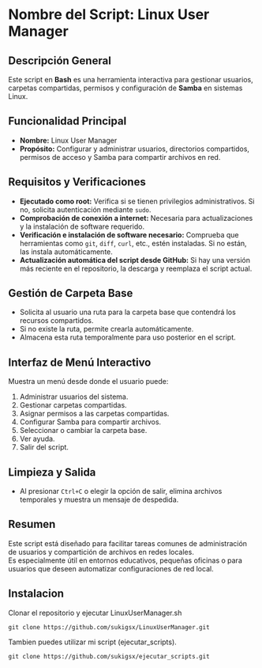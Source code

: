 # Nombre del Script: Linux User Manager

## Descripción General
Este script en **Bash** es una herramienta interactiva para gestionar usuarios, carpetas compartidas, permisos y configuración de **Samba** en sistemas Linux.

## Funcionalidad Principal
- **Nombre:** Linux User Manager  
- **Propósito:** Configurar y administrar usuarios, directorios compartidos, permisos de acceso y Samba para compartir archivos en red.

## Requisitos y Verificaciones
- **Ejecutado como root:** Verifica si se tienen privilegios administrativos. Si no, solicita autenticación mediante `sudo`.
- **Comprobación de conexión a internet:** Necesaria para actualizaciones y la instalación de software requerido.
- **Verificación e instalación de software necesario:** Comprueba que herramientas como `git`, `diff`, `curl`, etc., estén instaladas. Si no están, las instala automáticamente.
- **Actualización automática del script desde GitHub:** Si hay una versión más reciente en el repositorio, la descarga y reemplaza el script actual.

## Gestión de Carpeta Base
- Solicita al usuario una ruta para la carpeta base que contendrá los recursos compartidos.
- Si no existe la ruta, permite crearla automáticamente.
- Almacena esta ruta temporalmente para uso posterior en el script.

## Interfaz de Menú Interactivo
Muestra un menú desde donde el usuario puede:

1. Administrar usuarios del sistema.  
2. Gestionar carpetas compartidas.  
3. Asignar permisos a las carpetas compartidas.  
4. Configurar Samba para compartir archivos.  
5. Seleccionar o cambiar la carpeta base.  
90. Ver ayuda.  
99. Salir del script.

## Limpieza y Salida
- Al presionar `Ctrl+C` o elegir la opción de salir, elimina archivos temporales y muestra un mensaje de despedida.

## Resumen
Este script está diseñado para facilitar tareas comunes de administración de usuarios y compartición de archivos en redes locales.  
Es especialmente útil en entornos educativos, pequeñas oficinas o para usuarios que deseen automatizar configuraciones de red local.

## Instalacion 
Clonar el repositorio y ejecutar LinuxUserManager.sh

```  
git clone https://github.com/sukigsx/LinuxUserManager.git
```

Tambien puedes utilizar mi script (ejecutar_scripts).

```  
git clone https://github.com/sukigsx/ejecutar_scripts.git  
```
